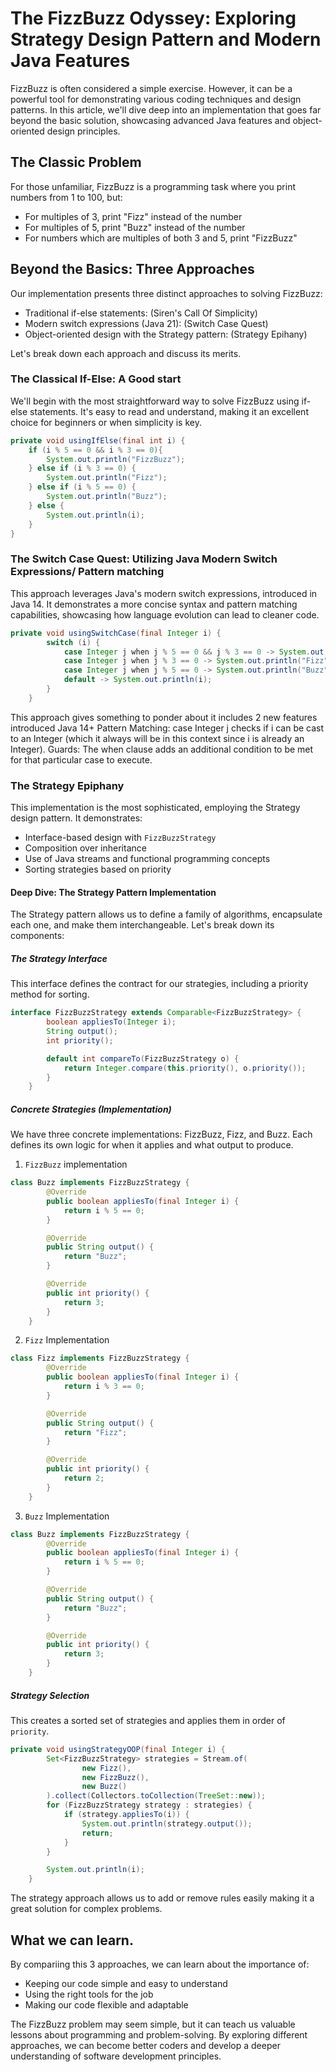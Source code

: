 # The FizzBuzz Odyssey: Exploring Strategy Design Pattern and Modern Java Features

FizzBuzz is often considered a simple exercise. However, it can be a powerful tool for demonstrating various coding techniques and design patterns. In this article, we'll dive deep into an implementation that goes far beyond the basic solution, showcasing advanced Java features and object-oriented design principles.

## The Classic Problem
For those unfamiliar, FizzBuzz is a programming task where you print numbers from 1 to 100, but:
- For multiples of 3, print "Fizz" instead of the number
- For multiples of 5, print "Buzz" instead of the number
- For numbers which are multiples of both 3 and 5, print "FizzBuzz"

## Beyond the Basics: Three Approaches

Our implementation presents three distinct approaches to solving FizzBuzz:
- Traditional if-else statements: (Siren's Call Of Simplicity)
- Modern switch expressions (Java 21): (Switch Case Quest)
- Object-oriented design with the Strategy pattern: (Strategy Epihany)

Let's break down each approach and discuss its merits.

### The Classical If-Else: A Good start
We'll begin with the most straightforward way to solve FizzBuzz using if-else statements. It's easy to read and understand, making it an excellent choice for beginners or when simplicity is key.

```java
private void usingIfElse(final int i) {
    if (i % 5 == 0 && i % 3 == 0){
        System.out.println("FizzBuzz");
    } else if (i % 3 == 0) {
        System.out.println("Fizz");
    } else if (i % 5 == 0) {
        System.out.println("Buzz");
    } else {
        System.out.println(i);
    }
}
```

### The Switch Case Quest: Utilizing Java Modern Switch Expressions/ Pattern matching

This approach leverages Java's modern switch expressions, introduced in Java 14. It demonstrates a more concise syntax and pattern matching capabilities, showcasing how language evolution can lead to cleaner code.

```java
private void usingSwitchCase(final Integer i) {
        switch (i) {
            case Integer j when j % 5 == 0 && j % 3 == 0 -> System.out.println("FizzBuzz");
            case Integer j when j % 3 == 0 -> System.out.println("Fizz");
            case Integer j when j % 5 == 0 -> System.out.println("Buzz");
            default -> System.out.println(i);
        }
    }
```

This approach gives something to ponder about it includes 2 new features introduced Java 14+
Pattern Matching: case Integer j checks if i can be cast to an Integer (which it always will be in this context since i is already an Integer).
Guards: The when clause adds an additional condition to be met for that particular case to execute.

### The Strategy Epiphany

This implementation is the most sophisticated, employing the Strategy design pattern. It demonstrates:

- Interface-based design with `FizzBuzzStrategy`
- Composition over inheritance
- Use of Java streams and functional programming concepts
- Sorting strategies based on priority

#### Deep Dive: The Strategy Pattern Implementation
The Strategy pattern allows us to define a family of algorithms, encapsulate each one, and make them interchangeable. Let's break down its components:

##### The Strategy Interface

This interface defines the contract for our strategies, including a priority method for sorting.
```java
interface FizzBuzzStrategy extends Comparable<FizzBuzzStrategy> {
        boolean appliesTo(Integer i);
        String output();
        int priority();

        default int compareTo(FizzBuzzStrategy o) {
            return Integer.compare(this.priority(), o.priority());
        }
    }
```

##### Concrete Strategies (Implementation)

We have three concrete implementations: FizzBuzz, Fizz, and Buzz. Each defines its own logic for when it applies and what output to produce.
1. `FizzBuzz` implementation
```java
class Buzz implements FizzBuzzStrategy {
        @Override
        public boolean appliesTo(final Integer i) {
            return i % 5 == 0;
        }

        @Override
        public String output() {
            return "Buzz";
        }

        @Override
        public int priority() {
            return 3;
        }
    }
```
2. `Fizz` Implementation
```java
class Fizz implements FizzBuzzStrategy {
        @Override
        public boolean appliesTo(final Integer i) {
            return i % 3 == 0;
        }

        @Override
        public String output() {
            return "Fizz";
        }

        @Override
        public int priority() {
            return 2;
        }
    }
```
3. `Buzz` Implementation 
```java
class Buzz implements FizzBuzzStrategy {
        @Override
        public boolean appliesTo(final Integer i) {
            return i % 5 == 0;
        }

        @Override
        public String output() {
            return "Buzz";
        }

        @Override
        public int priority() {
            return 3;
        }
    }
```

##### Strategy Selection
This creates a sorted set of strategies and applies them in order of `priority`.

```java
private void usingStrategyOOP(final Integer i) {
        Set<FizzBuzzStrategy> strategies = Stream.of(
                new Fizz(),
                new FizzBuzz(),
                new Buzz()
        ).collect(Collectors.toCollection(TreeSet::new));
        for (FizzBuzzStrategy strategy : strategies) {
            if (strategy.appliesTo(i)) {
                System.out.println(strategy.output());
                return;
            }
        }

        System.out.println(i);
    }
```

The strategy approach allows us to add or remove rules easily making it a great solution for complex problems.

## What we can learn.

By compariing this 3 approaches, we can learn about the importance of:

- Keeping our code simple and easy to understand
- Using the right tools for the job
- Making our code flexible and adaptable

The FizzBuzz problem may seem simple, but it can teach us valuable lessons about programming and problem-solving. By exploring different approaches, we can become better coders and develop a deeper understanding of software development principles.
